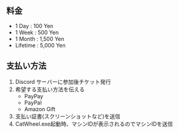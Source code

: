 ## 料金
- 1 Day : 100 Yen
- 1 Week : 500 Yen
- 1 Month : 1,500 Yen
- Lifetime : 5,000 Yen

## 支払い方法
1. Discord サーバーに参加後チケット発行
2. 希望する支払い方法を伝える
    - PayPay
    - PayPal
    - Amazon Gift
3. 支払い証書(スクリーンショットなど)を送信
4. CatWheel.exe起動時、マシンIDが表示されるのでマシンIDを送信
